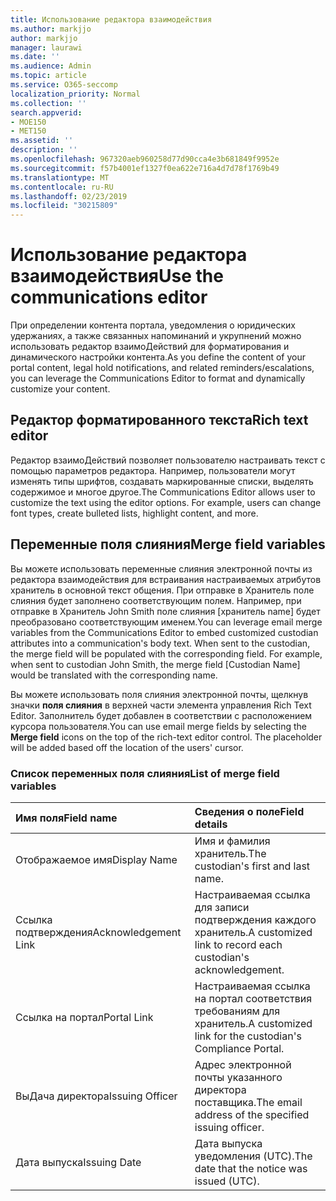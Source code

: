 ```yaml
---
title: Использование редактора взаимодействия
ms.author: markjjo
author: markjjo
manager: laurawi
ms.date: ''
ms.audience: Admin
ms.topic: article
ms.service: O365-seccomp
localization_priority: Normal
ms.collection: ''
search.appverid:
- MOE150
- MET150
ms.assetid: ''
description: ''
ms.openlocfilehash: 967320aeb960258d77d90cca4e3b681849f9952e
ms.sourcegitcommit: f57b4001ef1327f0ea622e716a4d7d78f1769b49
ms.translationtype: MT
ms.contentlocale: ru-RU
ms.lasthandoff: 02/23/2019
ms.locfileid: "30215809"
---
```

# <a name="use-the-communications-editor"></a><span data-ttu-id="e49e1-102">Использование редактора взаимодействия</span><span class="sxs-lookup"><span data-stu-id="e49e1-102">Use the communications editor</span></span>

<span data-ttu-id="e49e1-103">При определении контента портала, уведомления о юридических удержаниях, а также связанных напоминаний и укрупнений можно использовать редактор взаимоДействий для форматирования и динамического настройки контента.</span><span class="sxs-lookup"><span data-stu-id="e49e1-103">As you define the content of your portal content, legal hold notifications, and related reminders/escalations, you can leverage the Communications Editor to format and dynamically customize your content.</span></span>

## <a name="rich-text-editor"></a><span data-ttu-id="e49e1-104">Редактор форматированного текста</span><span class="sxs-lookup"><span data-stu-id="e49e1-104">Rich text editor</span></span> 

<span data-ttu-id="e49e1-p101">Редактор взаимоДействий позволяет пользователю настраивать текст с помощью параметров редактора. Например, пользователи могут изменять типы шрифтов, создавать маркированные списки, выделять содержимое и многое другое.</span><span class="sxs-lookup"><span data-stu-id="e49e1-p101">The Communications Editor allows user to customize the text using the editor options. For example, users can change font types, create bulleted lists, highlight content, and more.</span></span> 

## <a name="merge-field-variables"></a><span data-ttu-id="e49e1-107">Переменные поля слияния</span><span class="sxs-lookup"><span data-stu-id="e49e1-107">Merge field variables</span></span>

<span data-ttu-id="e49e1-p102">Вы можете использовать переменные слияния электронной почты из редактора взаимодействия для встраивания настраиваемых атрибутов хранитель в основной текст общения. При отправке в Хранитель поле слияния будет заполнено соответствующим полем. Например, при отправке в Хранитель John Smith поле слияния [хранитель name] будет преобразовано соответствующим именем.</span><span class="sxs-lookup"><span data-stu-id="e49e1-p102">You can leverage email merge variables from the Communications Editor to embed customized custodian attributes into a communication's body text. When sent to the custodian, the merge field will be populated with the corresponding field. For example, when sent to custodian John Smith, the merge field [Custodian Name] would be translated with the corresponding name.</span></span> 

<span data-ttu-id="e49e1-p103">Вы можете использовать поля слияния электронной почты, щелкнув значки **поля слияния** в верхней части элемента управления Rich Text Editor. Заполнитель будет добавлен в соответствии с расположением курсора пользователя.</span><span class="sxs-lookup"><span data-stu-id="e49e1-p103">You can use email merge fields by selecting the **Merge field** icons on the top of the rich-text editor control. The placeholder will be added based off the location of the users' cursor.</span></span> 

### <a name="list-of-merge-field-variables"></a><span data-ttu-id="e49e1-113">Список переменных поля слияния</span><span class="sxs-lookup"><span data-stu-id="e49e1-113">List of merge field variables</span></span>

| <span data-ttu-id="e49e1-114">Имя поля</span><span class="sxs-lookup"><span data-stu-id="e49e1-114">Field name</span></span>                  | <span data-ttu-id="e49e1-115">Сведения о поле</span><span class="sxs-lookup"><span data-stu-id="e49e1-115">Field details</span></span> | 
| :------------------- | :------------------- |
| <span data-ttu-id="e49e1-116">Отображаемое имя</span><span class="sxs-lookup"><span data-stu-id="e49e1-116">Display Name</span></span>  | <span data-ttu-id="e49e1-117">Имя и фамилия хранитель.</span><span class="sxs-lookup"><span data-stu-id="e49e1-117">The custodian's first and last name.</span></span> | 
| <span data-ttu-id="e49e1-118">Ссылка подтверждения</span><span class="sxs-lookup"><span data-stu-id="e49e1-118">Acknowledgement Link</span></span> | <span data-ttu-id="e49e1-119">Настраиваемая ссылка для записи подтверждения каждого хранитель.</span><span class="sxs-lookup"><span data-stu-id="e49e1-119">A customized link to record each custodian's acknowledgement.</span></span>|                 |
| <span data-ttu-id="e49e1-120">Ссылка на портал</span><span class="sxs-lookup"><span data-stu-id="e49e1-120">Portal Link</span></span>     | <span data-ttu-id="e49e1-121">Настраиваемая ссылка на портал соответствия требованиям для хранитель.</span><span class="sxs-lookup"><span data-stu-id="e49e1-121">A customized link for the custodian's Compliance Portal.</span></span>|                |
| <span data-ttu-id="e49e1-122">ВыДача директора</span><span class="sxs-lookup"><span data-stu-id="e49e1-122">Issuing Officer</span></span>                   | <span data-ttu-id="e49e1-123">Адрес электронной почты указанного директора поставщика.</span><span class="sxs-lookup"><span data-stu-id="e49e1-123">The email address of the specified issuing officer.</span></span>|                   |
| <span data-ttu-id="e49e1-124">Дата выпуска</span><span class="sxs-lookup"><span data-stu-id="e49e1-124">Issuing Date</span></span>                   | <span data-ttu-id="e49e1-125">Дата выпуска уведомления (UTC).</span><span class="sxs-lookup"><span data-stu-id="e49e1-125">The date that the notice was issued (UTC).</span></span>              |